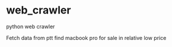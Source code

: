 # web_crawler
python web crawler  


Fetch data from ptt 
find macbook pro for sale in relative low price
